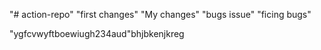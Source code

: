 "# action-repo" "first changes"
"My changes"
"bugs issue"
"ficing bugs"

"ygfcvwyftboewiugh234aud"bhjbkenjkreg